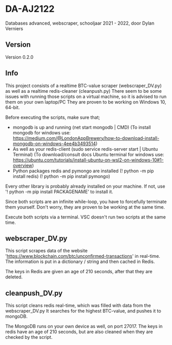 # DA-AJ2122
Databases advanced, webscraper, schooljaar 2021 - 2022, door Dylan Verniers

## Version
Version 0.2.0

## Info
This project consists of a realtime BTC-value scraper (webscraper_DV.py) as well as a realtime redis-cleaner (cleanpush.py)
There seem to be some issues with running those scripts on a virtual machine, so it is advised to run them on your own laptop/PC
They are proven to be working on Windows 10, 64-bit.

Before executing the scripts, make sure that; 
- mongodb is up and running (net start mongodb | CMD) 
(To install mongodb for windows use: https://medium.com/@LondonAppBrewery/how-to-download-install-mongodb-on-windows-4ee4b3493514)
- As well as your redis-client (sudo service redis-server start | Ubuntu Terminal)
(To download/consult docs Ubuntu terminal for windows use: https://ubuntu.com/tutorials/install-ubuntu-on-wsl2-on-windows-10#1-overview)
- Python packages redis and pymongo are installed
(! python -m pip install redis)
(! python -m pip install pymongo)

Every other library is probably already installed on your machine.
If not, use '! python -m pip install PACKAGENAME' to install it.

Since both scripts are an infinite while-loop, you have to forcefully terminate them yourself.
Don't worry, they are proven to be working at the same time.

Execute both scripts via a terminal. VSC doesn't run two scripts at the same time.

## webscraper_DV.py
This script scrapes data of the website 'https://www.blockchain.com/btc/unconfirmed-transactions' in real-time.
The information is put in a dictionary / string and then cached in Redis.

The keys in Redis are given an age of 210 seconds, after that they are deleted.

## cleanpush_DV.py
This script cleans redis real-time, which was filled with data from the webscraper_DV.py
It searches for the highest BTC-value, and pushes it to mongoDB.

The MongoDB runs on your own device as well, on port 27017.
The keys in redis have an age of 210 seconds, but are also cleaned when they are checked by the script.